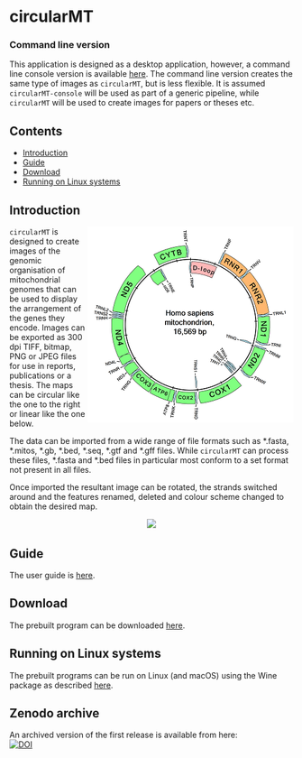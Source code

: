 # circularMT

### Command line version 
This application is designed as a desktop application, however, a command line console version is available [here](https://github.com/msjimc/circularMT/tree/ddfd7039e0ca9e12ff99396b319034f22ec7c4dd/circularMT-console). The command line version creates the same type of images as ```circularMT```, but is less flexible. It is assumed ```circularMT-console``` will be used as part of a generic pipeline, while ```circularMT``` will be used to create images for papers or theses etc.

## Contents

- [Introduction](#Introduction)
- [Guide](#guide)
- [Download](#download)
- [Running on Linux systems](#running-on-linux-systems)

## Introduction

<img align="right" src="Guide/images/introCircular.jpg">

```circularMT``` is designed to create images of the genomic organisation of mitochondrial genomes that can be used to display the arrangement of the genes they encode. Images can be exported as 300 dpi TIFF, bitmap, PNG or JPEG files for use in reports, publications or a thesis. The maps can be circular like the one to the right or linear like the one below.

The data can be imported from a wide range of file formats such as *.fasta, *.mitos, *.gb, *.bed, *.seq, *.gtf and *.gff files. While ```circularMT``` can process these files, *.fasta and *.bed files in particular most conform to a set format not present in all files.

Once imported the resultant image can be rotated, the strands switched around and the features renamed, deleted and colour scheme changed to obtain the desired map.

<center><img src="Guide/images/introLineear.jpg"></center>

## Guide

The user guide is [here](Guide/README.md).

## Download

The prebuilt program can be downloaded [here](Program/README.md).

## Running on Linux systems

The prebuilt programs can be run on Linux (and macOS) using the Wine package as described [here](Linux_with_Wine/README.md).


## Zenodo archive

An archived version of the first release is available  from here:   
[![DOI](https://zenodo.org/badge/DOI/10.5281/zenodo.10912319.svg)](https://doi.org/10.5281/zenodo.10912319)

